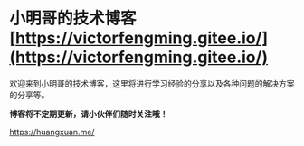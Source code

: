 # 小明哥的技术博客 [https://victorfengming.gitee.io/](https://victorfengming.gitee.io/)

欢迎来到小明哥的技术博客，这里将进行学习经验的分享以及各种问题的解决方案的分享等。

**博客将不定期更新，请小伙伴们随时关注哦！**


https://huangxuan.me/

